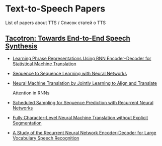 # Text-to-Speech Papers
List of papers about TTS / Список статей о TTS

## [Tacotron: Towards End-to-End Speech Synthesis](https://arxiv.org/pdf/1703.10135.pdf)
* [Learning Phrase Representations Using RNN Encoder–Decoder for Statistical Machine Translation](https://arxiv.org/pdf/1406.1078v3.pdf)
* [Sequence to Sequence Learning with Neural Networks](https://arxiv.org/pdf/1409.3215.pdf)
* [Neural Machine Translation by Jointly Learning to Align and Translate](https://arxiv.org/pdf/1409.0473.pdf)
  
  Attention in RNNs
* [Scheduled Sampling for Sequence Prediction with Recurrent Neural Networks](http://papers.nips.cc/paper/5956-scheduled-sampling-for-sequence-prediction-with-recurrent-neural-networks.pdf)
* [Fully Character-Level Neural Machine Translation without Explicit Segmentation](https://arxiv.org/pdf/1610.03017.pdf)
* [A Study of the Recurrent Neural Network Encoder-Decoder for Large Vocabulary Speech Recognition](http://homepages.inf.ed.ac.uk/srenals/ll-rnn-is15.pdf)
